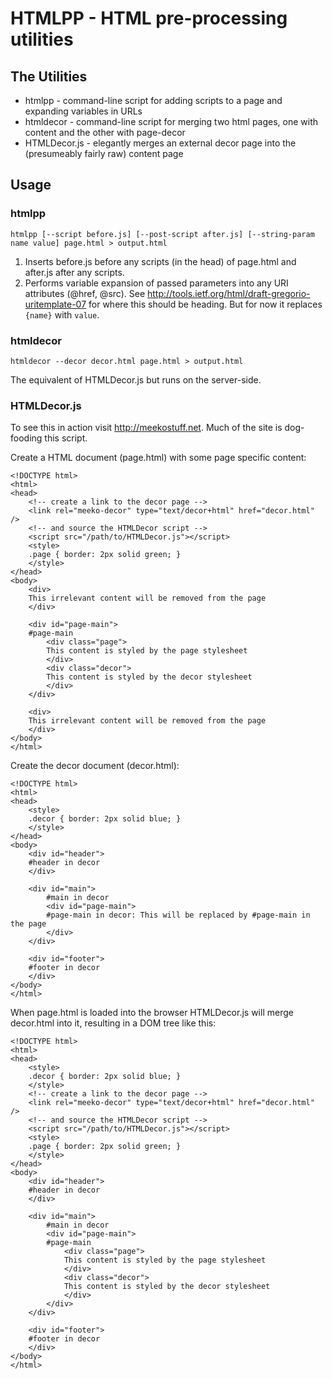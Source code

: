 HTMLPP - HTML pre-processing utilities
======

The Utilities
-------------

* htmlpp - command-line script for adding scripts to a page and 
	expanding variables in URLs
* htmldecor - command-line script for merging two html pages, 
	one with content and the other with page-decor
* HTMLDecor.js - elegantly merges an external decor page 
	into the (presumeably fairly raw) content page
	

Usage
-----

### htmlpp

	htmlpp [--script before.js] [--post-script after.js] [--string-param name value] page.html > output.html

1. Inserts before.js before any scripts (in the head) of page.html and after.js after any scripts.
2. Performs variable expansion of passed parameters into any URI attributes (@href, @src).
   See http://tools.ietf.org/html/draft-gregorio-uritemplate-07 for where this should be heading.
   But for now it replaces `{name}` with `value`.
   
### htmldecor

	htmldecor --decor decor.html page.html > output.html

The equivalent of HTMLDecor.js but runs on the server-side.

### HTMLDecor.js

To see this in action visit http://meekostuff.net. Much of the site is dog-fooding this script. 

Create a HTML document (page.html) with some page specific content:

	<!DOCTYPE html>
	<html>
	<head>
		<!-- create a link to the decor page -->
		<link rel="meeko-decor" type="text/decor+html" href="decor.html" />
		<!-- and source the HTMLDecor script -->
		<script src="/path/to/HTMLDecor.js"></script>
		<style>
		.page { border: 2px solid green; }
		</style>
	</head>
	<body>
		<div>
		This irrelevant content will be removed from the page
		</div>
		
		<div id="page-main">
		#page-main
			<div class="page">
			This content is styled by the page stylesheet
			</div>
			<div class="decor">
			This content is styled by the decor stylesheet
			</div>	
		</div>
		
		<div>
		This irrelevant content will be removed from the page
		</div>
	</body>
	</html>
	
Create the decor document (decor.html):

	<!DOCTYPE html>
	<html>
	<head>
		<style>
		.decor { border: 2px solid blue; }
		</style>
	</head>
	<body>
		<div id="header">
		#header in decor
		</div>
		
		<div id="main">
			#main in decor
			<div id="page-main">
			#page-main in decor: This will be replaced by #page-main in the page
			</div>
		</div>
		
		<div id="footer">
		#footer in decor
		</div>
	</body>
	</html>

When page.html is loaded into the browser HTMLDecor.js will merge decor.html into it, resulting in a DOM tree like this:

	<!DOCTYPE html>
	<html>
	<head>
		<style>
		.decor { border: 2px solid blue; }
		</style>
		<!-- create a link to the decor page -->
		<link rel="meeko-decor" type="text/decor+html" href="decor.html" />
		<!-- and source the HTMLDecor script -->
		<script src="/path/to/HTMLDecor.js"></script>
		<style>
		.page { border: 2px solid green; }
		</style>
	</head>
	<body>
		<div id="header">
		#header in decor
		</div>
		
		<div id="main">
			#main in decor
			<div id="page-main">
			#page-main
				<div class="page">
				This content is styled by the page stylesheet
				</div>
				<div class="decor">
				This content is styled by the decor stylesheet
				</div>	
			</div>
		</div>
		
		<div id="footer">
		#footer in decor
		</div>
	</body>
	</html>

